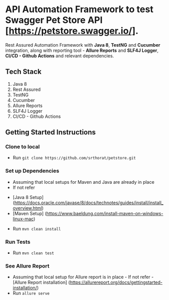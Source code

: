 # API Automation Framework to test Swagger Pet Store API [https://petstore.swagger.io/].
Rest Assured Automation Framework with **Java 8**, **TestNG** and **Cucumber** integration, along with reporting tool - **Allure Reports** and **SLF4J Logger**, **CI/CD - Github Actions** and relevant dependencies.

## Tech Stack
1. Java 8
2. Rest Assured
3. TestNG
4. Cucumber
5. Allure Reports
6. SLF4J Logger
7. CI/CD - Github Actions

## Getting Started Instructions
### Clone to local
* Run `git clone https://github.com/srthorat/petstore.git` 

### Set up Dependencies 
* Assuming that local setups for Maven and Java are already in place
* If not refer 
- [Java 8 Setup] (https://docs.oracle.com/javase/8/docs/technotes/guides/install/install_overview.html)
- [Maven Setup] (https://www.baeldung.com/install-maven-on-windows-linux-mac)
* Run `mvn clean install`

### Run Tests
* Run `mvn clean test`

### See Allure Report
* Assuming that local setup for Allure report is in place - If not refer - [Allure Report installation] (https://allurereport.org/docs/gettingstarted-installation/) 
* Run `allure serve`